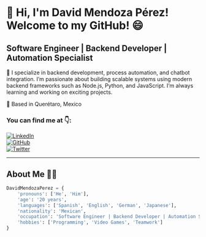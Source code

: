 # 👋 Hi, I'm David Mendoza Pérez! Welcome to my GitHub! 😄

## Software Engineer | Backend Developer | Automation Specialist

🔧 I specialize in backend development, process automation, and chatbot integration. I’m passionate about building scalable systems using modern backend frameworks such as Node.js, Python, and JavaScript. I’m always learning and working on exciting projects.

📍 Based in Querétaro, Mexico

### You can find me at 👇:
[![LinkedIn](https://img.shields.io/badge/LinkedIn-0A66C2?style=flat&logo=linkedin&logoColor=white)](https://www.linkedin.com/in/david-mendoza-perez)  
[![GitHub](https://img.shields.io/badge/GitHub-181717?style=flat&logo=github&logoColor=white)](https://github.com/David0414)  
[![Twitter](https://img.shields.io/badge/Twitter-1DA1F2?style=flat&logo=twitter&logoColor=white)](https://twitter.com/DavidM_Dev)

---

## About Me 👨‍💻

```python
DavidMendozaPerez = {
    'pronouns': ['He', 'Him'],
    'age': '20 years',
    'languages': ['Spanish', 'English', 'German', 'Japanese'],
    'nationality': 'Mexican',
    'occupation': 'Software Engineer | Backend Developer | Automation Specialist',
    'hobbies': ['Programming', 'Video Games', 'Teamwork']
}
